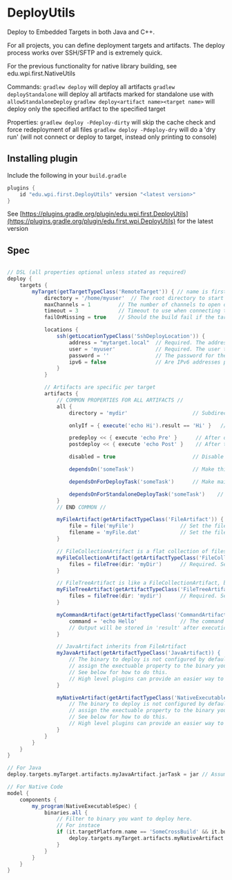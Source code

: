 DeployUtils
====
Deploy to Embedded Targets in both Java and C++.

For all projects, you can define deployment targets and artifacts. The deploy process works over SSH/SFTP and
is extremely quick.

For the previous functionality for native library building, see edu.wpi.first.NativeUtils

Commands:
`gradlew deploy` will deploy all artifacts
`gradlew deployStandalone` will deploy all artifacts marked for standalone use with `allowStandaloneDeploy`
`gradlew deploy<artifact name><target name>` will deploy only the specified artifact to the specified target

Properties:
`gradlew deploy -Pdeploy-dirty` will skip the cache check and force redeployment of all files
`gradlew deploy -Pdeploy-dry` will do a 'dry run' (will not connect or deploy to target, instead only printing to console)

## Installing plugin
Include the following in your `build.gradle`
```gradle
plugins {
    id "edu.wpi.first.DeployUtils" version "<latest version>"
}
```

See [https://plugins.gradle.org/plugin/edu.wpi.first.DeployUtils](https://plugins.gradle.org/plugin/edu.first.wpi.DeployUtils) for the latest version

## Spec

```gradle

// DSL (all properties optional unless stated as required)
deploy {
    targets {
        myTarget(getTargetTypeClass('RemoteTarget')) { // name is first, parameter to getTargetTypeClass is type
            directory = '/home/myuser'  // The root directory to start deploying to. Default: user home
            maxChannels = 1         // The number of channels to open on the target (how many files / commands to run at the same time). Default: 1
            timeout = 3             // Timeout to use when connecting to target. Default: 3 (seconds)
            failOnMissing = true    // Should the build fail if the target can't be found? Default: true

            locations {
                ssh(getLocationTypeClass('SshDeployLocation')) {
                    address = "mytarget.local"  // Required. The address to try
                    user = 'myuser'             // Required. The user to login as
                    password = ''               // The password for the user. Default: blank (empty) string
                    ipv6 = false                // Are IPv6 addresses permitted? Default: false
                }
            }

            // Artifacts are specific per target
            artifacts {
                // COMMON PROPERTIES FOR ALL ARTIFACTS //
                all {
                    directory = 'mydir'                     // Subdirectory to use. Relative to target directory

                    onlyIf = { execute('echo Hi').result == 'Hi' }   // Check closure for artifact. Will not deploy if evaluates to false

                    predeploy << { execute 'echo Pre' }      // After onlyIf, but before deploy logic
                    postdeploy << { execute 'echo Post' }    // After this artifact's deploy logic

                    disabled = true                         // Disable this artifact. Default: false.

                    dependsOn('someTask')                   // Make this artifact depend on a task, both standalone and main deploy tasks

                    dependsOnForDeployTask('someTask')      // Make main artifact deploy task only depend on task

                    dependsOnForStandaloneDeployTask('someTask')    // Make standalone artifact deploy task only depend on task
                }
                // END COMMON //

                myFileArtifact(getArtifactTypeClass('FileArtifact')) {
                    file = file('myFile')               // Set the file to deploy. Required.
                    filename = 'myFile.dat'             // Set the filename to deploy to. Default: same name as file
                }

                // FileCollectionArtifact is a flat collection of files - directory structure is not preserved
                myFileCollectionArtifact(getArtifactTypeClass('FileCollectionArtifact)) {
                    files = fileTree(dir: 'myDir')      // Required. Set the filecollection (e.g. filetree, files, etc) to deploy
                }

                // FileTreeArtifact is like a FileCollectionArtifact, but the directory structure is preserved
                myFileTreeArtifact(getArtifactTypeClass('FileTreeArtifact)) {
                    files = fileTree(dir: 'mydir')      // Required. Set the fileTree (e.g. filetree, ziptree) to deploy
                }

                myCommandArtifact(getArtifactTypeClass('CommandArtifact)) {
                    command = 'echo Hello'              // The command to run. Required.
                    // Output will be stored in 'result' after execution
                }

                // JavaArtifact inherits from FileArtifact
                myJavaArtifact(getArtifactTypeClass('JavaArtifact)) {
                    // The binary to deploy is not configured by default. To configure,
                    // assign the exectuable property to the binary you want to run.
                    // See below for how to do this.
                    // High level plugins can provide an easier way to do this.
                }

                myNativeArtifact(getArtifactTypeClass('NativeExecutableArtifact)) {
                    // The binary to deploy is not configured by default. To configure,
                    // assign the exectuable property to the binary you want to run.
                    // See below for how to do this.
                    // High level plugins can provide an easier way to do this.
                }
            }
        }
    }
}

// For Java
deploy.targets.myTarget.artifacts.myJavaArtifact.jarTask = jar // Assuming you have a standard 'java' plugin

// For Native Code
model {
    components {
        my_program(NativeExecutableSpec) {
            binaries.all {
                // Filter to binary you want to deploy here.
                // For instace
                if (it.targetPlatform.name == 'SomeCrossBuild' && it.buildType.name == 'debug') {
                    deploy.targets.myTarget.artifacts.myNativeArtifact.binary = it
                }
            }
        }
    }
}
```
